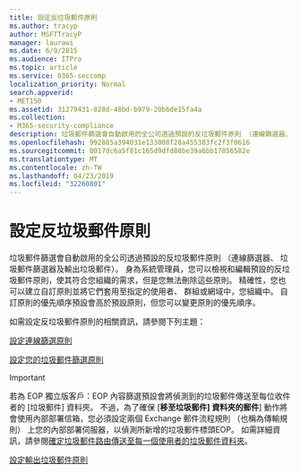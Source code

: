```yaml
---
title: 設定反垃圾郵件原則
ms.author: tracyp
author: MSFTTracyP
manager: laurawi
ms.date: 6/9/2015
ms.audience: ITPro
ms.topic: article
ms.service: O365-seccomp
localization_priority: Normal
search.appverid:
- MET150
ms.assetid: 31279431-828d-48bd-b979-20b6de15fa4a
ms.collection:
- M365-security-compliance
description: 垃圾郵件篩選會自動啟用的全公司透過預設的反垃圾郵件原則 （連線篩選器、 垃圾郵件篩選器及輸出垃圾郵件）。 身為系統管理員，您可以檢視和編輯預設的反垃圾郵件原則，使其符合您組織的需求，但是您無法刪除這些原則。 精確性，您也可以建立自訂原則並將它們套用至指定的使用者、 群組或網域中，您組織中。 自訂原則的優先順序預設會高於預設原則，但您可以變更原則的優先順序。
ms.openlocfilehash: 992885a394031e133008f28a455383fc2f3f0616
ms.sourcegitcommit: 0017dc6a5f81c165d9dfd88be39a6bb17856582e
ms.translationtype: MT
ms.contentlocale: zh-TW
ms.lasthandoff: 04/23/2019
ms.locfileid: "32260801"
---
```

# <a name="configure-the-anti-spam-policies"></a>設定反垃圾郵件原則

垃圾郵件篩選會自動啟用的全公司透過預設的反垃圾郵件原則 （連線篩選器、 垃圾郵件篩選器及輸出垃圾郵件）。 身為系統管理員，您可以檢視和編輯預設的反垃圾郵件原則，使其符合您組織的需求，但是您無法刪除這些原則。 精確性，您也可以建立自訂原則並將它們套用至指定的使用者、 群組或網域中，您組織中。 自訂原則的優先順序預設會高於預設原則，但您可以變更原則的優先順序。 
  
如需設定反垃圾郵件原則的相關資訊，請參閱下列主題：
  
[設定連線篩選原則](configure-the-connection-filter-policy.md)
  
[設定您的垃圾郵件篩選原則](configure-your-spam-filter-policies.md)
  
> [!IMPORTANT]
> 若為 EOP 獨立版客戶：EOP 內容篩選預設會將偵測到的垃圾郵件傳送至每位收件者的 [垃圾郵件] 資料夾。 不過，為了確保 [**移至垃圾郵件] 資料夾的郵件**] 動作將會使用內部部署信箱，您必須設定兩個 Exchange 郵件流程規則 （也稱為傳輸規則） 上您的內部部署伺服器，以偵測所新增的垃圾郵件標頭EOP。 如需詳細資訊，請參閱[確定垃圾郵件路由傳送至每一個使用者的垃圾郵件資料夾](ensure-that-spam-is-routed-to-each-user-s-junk-email-folder.md)。 
  
[設定輸出垃圾郵件原則](configure-the-outbound-spam-policy.md)
  


